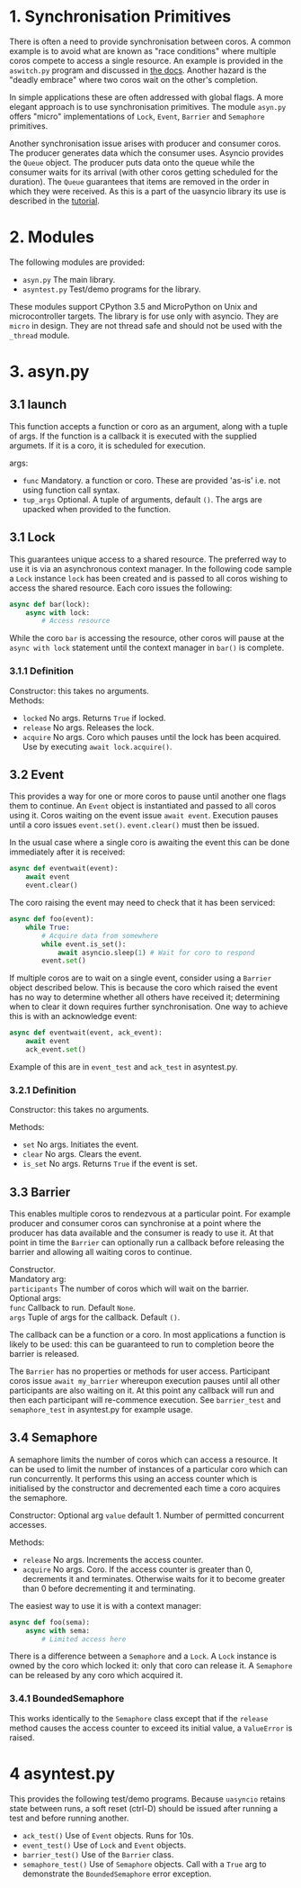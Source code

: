 # 1. Synchronisation Primitives

There is often a need to provide synchronisation between coros. A common
example is to avoid what are known as "race conditions" where multiple coros
compete to access a single resource. An example is provided in the ``aswitch.py``
program and discussed in [the docs](./DRIVERS.md). Another hazard is the "deadly
embrace" where two coros wait on the other's completion.

In simple applications these are often addressed with global flags. A more
elegant approach is to use synchronisation primitives. The module ``asyn.py``
offers "micro" implementations of ``Lock``, ``Event``, ``Barrier`` and ``Semaphore``
primitives.

Another synchronisation issue arises with producer and consumer coros. The
producer generates data which the consumer uses. Asyncio provides the ``Queue``
object. The producer puts data onto the queue while the consumer waits for its
arrival (with other coros getting scheduled for the duration). The ``Queue``
guarantees that items are removed in the order in which they were received. As
this is a part of the uasyncio library its use is described in the [tutorial](./TUTORIAL.md).

# 2. Modules

The following modules are provided:
 * ``asyn.py`` The main library.
 * ``asyntest.py`` Test/demo programs for the library.

These modules support CPython 3.5 and MicroPython on Unix and microcontroller
targets. The library is for use only with asyncio. They are ``micro`` in design.
They are not thread safe and should not be used with the ``_thread`` module.

# 3. asyn.py

## 3.1 launch

This function accepts a function or coro as an argument, along with a tuple of
args. If the function is a callback it is executed with the supplied argumets.
If it is a coro, it is scheduled for execution.

args:
 * ``func`` Mandatory. a function or coro. These are provided 'as-is' i.e. not
 using function call syntax.
 * ``tup_args`` Optional. A tuple of arguments, default ``()``. The args are
 upacked when provided to the function.

## 3.1 Lock

This guarantees unique access to a shared resource. The preferred way to use it
is via an asynchronous context manager. In the following code sample a ``Lock``
instance ``lock`` has been created and is passed to all coros wishing to access
the shared resource. Each coro issues the following:

```python
async def bar(lock):
    async with lock:
        # Access resource
```

While the coro ``bar`` is accessing the resource, other coros will pause at the
``async with lock`` statement until the context manager in ``bar()`` is
complete.

### 3.1.1 Definition

Constructor: this takes no arguments.  
Methods:

 * ``locked`` No args. Returns ``True`` if locked.
 * ``release`` No args. Releases the lock.
 * ``acquire`` No args. Coro which pauses until the lock has been acquired. Use
 by executing ``await lock.acquire()``.

## 3.2 Event

This provides a way for one or more coros to pause until another one flags them
to continue. An ``Event`` object is instantiated and passed to all coros using
it. Coros waiting on the event issue ``await event``. Execution pauses
until a coro issues ``event.set()``. ``event.clear()`` must then be issued.

In the usual case where a single coro is awaiting the event this can be done
immediately after it is received:

```python
async def eventwait(event):
    await event
    event.clear()
```

The coro raising the event may need to check that it has been serviced:

```python
async def foo(event):
    while True:
        # Acquire data from somewhere
        while event.is_set():
            await asyncio.sleep(1) # Wait for coro to respond
        event.set()
```

If multiple coros are to wait on a single event, consider using a ``Barrier``
object described below. This is because the coro which raised the event has no
way to determine whether all others have received it; determining when to clear
it down requires further synchronisation. One way to achieve this is with an
acknowledge event:

```python
async def eventwait(event, ack_event):
    await event
    ack_event.set()
```

Example of this are in ``event_test`` and ``ack_test`` in asyntest.py.

### 3.2.1 Definition

Constructor: this takes no arguments.

Methods:
 * ``set`` No args. Initiates the event.
 * ``clear`` No args. Clears the event.
 * ``is_set`` No args. Returns ``True`` if the event is set.

## 3.3 Barrier

This enables multiple coros to rendezvous at a particular point. For example
producer and consumer coros can synchronise at a point where the producer has
data available and the consumer is ready to use it. At that point in time the
``Barrier`` can optionally run a callback before releasing the barrier and
allowing all waiting coros to continue.

Constructor.  
Mandatory arg:  
``participants`` The number of coros which will wait on the barrier.  
Optional args:  
``func`` Callback to run. Default ``None``.  
``args`` Tuple of args for the callback. Default ``()``.

The callback can be a function or a coro. In most applications a function is
likely to be used: this can be guaranteed to run to completion beore the
barrier is released.

The ``Barrier`` has no properties or methods for user access. Participant
coros issue ``await my_barrier`` whereupon execution pauses until all other
participants are also waiting on it. At this point any callback will run and
then each participant will re-commence execution. See ``barrier_test`` and
``semaphore_test`` in asyntest.py for example usage.

## 3.4 Semaphore

A semaphore limits the number of coros which can access a resource. It can be
used to limit the number of instances of a particular coro which can run
concurrently. It performs this using an access counter which is initialised by
the constructor and decremented each time a coro acquires the semaphore.

Constructor: Optional arg ``value`` default 1. Number of permitted concurrent
accesses.

Methods:
 * ``release`` No args. Increments the access counter.
 * ``acquire`` No args. Coro. If the access counter is greater than 0,
 decrements it and terminates. Otherwise waits for it to become greater than 0
 before decrementing it and terminating.

The easiest way to use it is with a context manager:

```python
async def foo(sema):
    async with sema:
        # Limited access here
```

There is a difference between a ``Semaphore`` and a ``Lock``. A ``Lock``
instance is owned by the coro which locked it: only that coro can release it. A
``Semaphore`` can be released by any coro which acquired it.

### 3.4.1 BoundedSemaphore

This works identically to the ``Semaphore`` class except that if the ``release``
method causes the access counter to exceed its initial value, a ``ValueError``
is raised.

# 4 asyntest.py

This provides the following test/demo programs. Because ``uasyncio`` retains
state between runs, a soft reset (ctrl-D) should be issued after running a test
and before running another.

 * ``ack_test()`` Use of ``Event`` objects. Runs for 10s.
 * ``event_test()`` Use of ``Lock`` and ``Event`` objects.
 * ``barrier_test()`` Use of the ``Barrier`` class.
 * ``semaphore_test()`` Use of ``Semaphore`` objects. Call with a ``True`` arg
 to demonstrate the ``BoundedSemaphore`` error exception.
